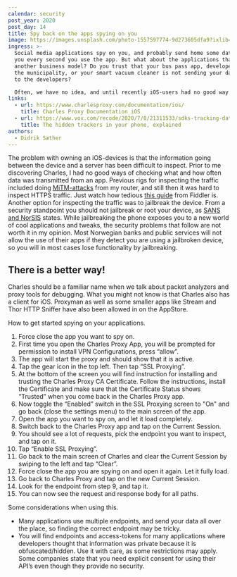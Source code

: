 ```yaml
---
calendar: security
post_year: 2020
post_day: 14
title: Spy back on the apps spying on you
image: https://images.unsplash.com/photo-1557597774-9d273605dfa9?ixlib=rb-1.2.1&ixid=eyJhcHBfaWQiOjEyMDd9&auto=format&fit=crop&w=2896&q=80
ingress: >-
  Social media applications spy on you, and probably send home some data about
  you every second you use the app. But what about the applications that have
  another business model? Do you trust that your bus pass app, developed by your
  the municipality, or your smart vacuum cleaner is not sending your data back
  to the developers?

  Often, we have no idea, and until recently iOS-users had no good way of inspecting the traffic that was sent from their devices.
links:
  - url: https://www.charlesproxy.com/documentation/ios/
    title: Charles Proxy Documentation iOS
  - url: https://www.vox.com/recode/2020/7/8/21311533/sdks-tracking-data-location
    title: The hidden trackers in your phone, explained
authors:
  - Didrik Sæther
---
```

The problem with owning an iOS-devices is that the information going between the device and a server has been difficult to inspect. Prior to me discovering Charles, I had no good ways of checking what and how often data was transmitted from an app. Previous rigs for inspecting the traffic included doing [MiTM-attacks](https://en.wikipedia.org/wiki/Man-in-the-middle_attack) from my router, and still then it was hard to inspect HTTPS traffic. Just watch how tedious [this guide](https://docs.telerik.com/fiddler/Configure-Fiddler/Tasks/ConfigureForiOS) from Fiddler is.
Another option for inspecting the traffic was to jailbreak the device. From a security standpoint you should not jailbreak or root your device, as [SANS and NorSIS](https://www.sans.org/sites/default/files/newsletters/ouch/issues/OUCH-201501_no.pdf) states. While jailbreaking the phone exposes you to a new world of cool applications and tweaks, the security problems that follow are not worth it in my opinion. Most Norwegian banks and public services will not allow the use of their apps if they detect you are using a jailbroken device, so you will in most cases lose functionality by jailbreaking.

## There is a better way!

Charles should be a familiar name when we talk about packet analyzers and proxy tools for debugging. What you might not know is that Charles also has a client for iOS. Proxyman as well as some smaller apps like Stream and Thor HTTP Sniffer have also been allowed in on the AppStore. 

How to get started spying on your applications.

1. Force close the app you want to spy on.
2. First time you open the Charles Proxy App, you will be prompted for permission to install VPN Configurations, press “allow”.
3. The app will start the proxy and should show that it is active.
4. Tap the gear icon in the top left. Then tap “SSL Proxying”.
5. At the bottom of the screen you will find instruction for installing and trusting the Charles Proxy CA Certificate. Follow the instructions, install the Certificate and make sure that the Certificate Status shows “Trusted” when you come back in the Charles Proxy app.
6. Now toggle the “Enabled” switch in the SSL Proxying screen to "On" and go back (close the settings menu) to the main screen of the app.
7. Open the app you want to spy on, and let it load completely.
8. Switch back to the Charles Proxy app and tap on the Current Session.
9. You should see a lot of requests, pick the endpoint you want to inspect, and tap on it.
10. Tap “Enable SSL Proxying”.
11. Go back to the main screen of Charles and clear the Current Session by swiping to the left and tap “Clear”.
12. Force close the app you are spying on and open it again. Let it fully load.
13. Go back to Charles Proxy and tap on the new Current Session.
14. Look for the endpoint from step 9, and tap it.
15. You can now see the request and response body for all paths.

Some considerations when using this. 

* Many applications use multiple endpoints, and send your data all over the place, so finding the correct endpoint may be tricky.
* You will find endpoints and access-tokens for many applications where developers thought that information was private because it is obfuscated/hidden. Use it with care, as some restrictions may apply. Some companies state that you need explicit consent for using their API’s even though they provide no security.